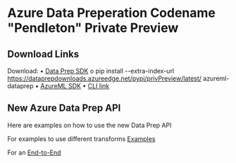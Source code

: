 
# Azure Data Preperation Codename "Pendleton" Private Preview

## Download Links
Download:
  •	[Data Prep SDK](https://na01.safelinks.protection.outlook.com/?url=https%3A%2F%2Fdataprepdownloads.azureedge.net%2Fpypi%2FprivPreview%2Flatest%2F&data=02%7C01%7C%7C4cef78758cc04f42674e08d60174a179%7C72f988bf86f141af91ab2d7cd011db47%7C1%7C0%7C636697997764106258&sdata=iVQgiDRP0QsYbUsEzlztEBjcYZxJ5RT%2FYSBV8xXp%2Fz0%3D&reserved=0)
    o	pip install --extra-index-url https://dataprepdownloads.azureedge.net/pypi/privPreview/latest/ azureml-dataprep
  •	[AzureML SDK](https://na01.safelinks.protection.outlook.com/?url=https%3A%2F%2Fgithub.com%2FAzure%2FViennaDocs%2Ftree%2Fmaster%2FPrivatePreview&data=02%7C01%7C%7Cf93c63dd0f864aa943a208d601733b02%7C72f988bf86f141af91ab2d7cd011db47%7C1%7C0%7C636697991742999815&sdata=XzkMTGaONCchwU1rFv9LMupehf0ceeDx2gZnrjbQvsI%3D&reserved=0)
  •	[CLI link](https://na01.safelinks.protection.outlook.com/?url=https%3A%2F%2Fgithub.com%2FAzure%2FViennaDocs%2Fblob%2Fmaster%2FPrivatePreview%2Fcli%2FCLI-101-Install-and-Local-Run.md&data=02%7C01%7C%7C83ede304a07644594bf608d6017496e3%7C72f988bf86f141af91ab2d7cd011db47%7C1%7C0%7C636697997579667228&sdata=ynEovayeA2yEnindwercPC4jMskL3d5sB6AShdNCr80%3D&reserved=0)

## New Azure Data Prep API
Here are examples on how to use the new Data Prep API

For examples to use different transforms [Examples](API)

For an [End-to-End](Scenarios/NYTaxiCab)
